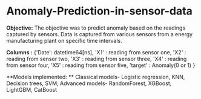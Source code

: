 # Anomaly-Prediction-in-sensor-data

**Objective:** The objective was to predict anomaly based on the readings captured by sensors.
Data is captured from various sensors from a energy manufacturing plant on specific time intervals.

**Columns :**
{'Date': datetime64[ns],
'X1' : reading from sensor one,
'X2' : reading from sensor two,
'X3' : reading from sensor three,
'X4' : reading from sensor four,
'X5' : reading from sensor five,
'target' : Anomaly(0 or 1) }

**Models implemented: **  Classical models- Logistic regression, KNN, Decision trees, SVM; 
                          Advanced models- RandomForest, XGBoost, LightGBM, CatBoost
